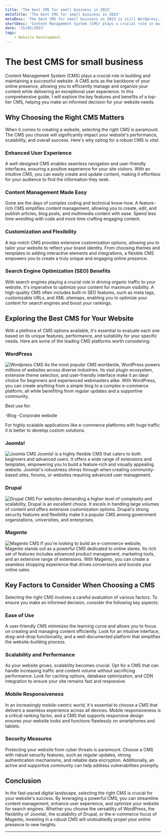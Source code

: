 ```yaml
---
title: 'The best CMS for small business in 2023'
metaTitle: 'The best CMS for small business in 2023'
metaDesc: 'The best CMS for small business in 2023 is still Wordpress, CMS controls 45% of all the websites around the world. Perfectly fits for using as a blog or corporate website.'
shortDesc: 'Content Management System (CMS) plays a crucial role in building and maintaining a successful website.'
date: '25/05/2023'
tags: 
    - Website Development
---
```

# The best CMS for small business

Content Management System (CMS) plays a crucial role in building and maintaining a successful website. A CMS acts as the backbone of your online presence, allowing you to efficiently manage and organize your content while delivering an exceptional user experience. In this comprehensive guide, I will explore the key features and benefits of a top-tier CMS, helping you make an informed decision for your website needs.

## Why Choosing the Right CMS Matters
When it comes to creating a website, selecting the right CMS is paramount. The CMS you choose will significantly impact your website's performance, scalability, and overall success. Here's why opting for a robust CMS is vital:

### Enhanced User Experience
A well-designed CMS enables seamless navigation and user-friendly interfaces, ensuring a positive experience for your site visitors. With an intuitive CMS, you can easily create and update content, making it effortless for your audience to find the information they seek.

### Content Management Made Easy
Gone are the days of complex coding and technical know-how. A feature-rich CMS simplifies content management, allowing you to create, edit, and publish articles, blog posts, and multimedia content with ease. Spend less time wrestling with code and more time crafting engaging content.

### Customization and Flexibility
A top-notch CMS provides extensive customization options, allowing you to tailor your website to reflect your brand identity. From choosing themes and templates to adding interactive elements and integrations, a flexible CMS empowers you to create a truly unique and engaging online presence.

### Search Engine Optimization (SEO) Benefits
With search engines playing a crucial role in driving organic traffic to your website, it's imperative to optimize your content for maximum visibility. A high-quality CMS often includes built-in SEO features, such as meta tags, customizable URLs, and XML sitemaps, enabling you to optimize your content for search engines and boost your rankings.

## Exploring the Best CMS for Your Website
With a plethora of CMS options available, it's essential to evaluate each one based on its unique features, performance, and suitability for your specific needs. Here are some of the leading CMS platforms worth considering:

### WordPress
![Wordpress CMS](https://images.pexels.com/photos/265667/pexels-photo-265667.jpeg?auto=compress&cs=tinysrgb&w=1260&h=750&dpr=1)
As the most popular CMS worldwide, WordPress powers millions of websites across diverse industries. Its vast plugin ecosystem, extensive theme selection, and user-friendly interface make it an ideal choice for beginners and experienced webmasters alike. With WordPress, you can create anything from a simple blog to a complex e-commerce platform, all while benefiting from regular updates and a supportive community. 

Best use for:

-Blog
-Corporate website

For highly scalable applications like e-commerce platforms with huge traffic it is better to develop custom solutions.

### Joomla!
![Joomla CMS](https://joomlaportal.ru/images/buffer_2631881.png)
Joomla! is a highly flexible CMS that caters to both beginners and advanced users. It offers a wide range of extensions and templates, empowering you to build a feature-rich and visually appealing website. Joomla!'s robustness shines through when creating community-based sites, forums, or websites requiring advanced user management.

### Drupal
![Drupal CMS](https://documentacionhoy.com/sites/default/files/2018-09/drupal.jpg)
For websites demanding a higher level of complexity and scalability, Drupal is an excellent choice. It excels in handling large volumes of content and offers extensive customization options. Drupal's strong security features and flexibility make it a popular CMS among government organizations, universities, and enterprises.

### Magento
![Magento CMS](https://cm.magefan.com/wysiwyg/magento-2-products.png)
If you're looking to build an e-commerce website, Magento stands out as a powerful CMS dedicated to online stores. Its rich set of features includes advanced product management, marketing tools, and an extensive range of extensions. With Magento, you can create a seamless shopping experience that drives conversions and boosts your online sales.

## Key Factors to Consider When Choosing a CMS
Selecting the right CMS involves a careful evaluation of various factors. To ensure you make an informed decision, consider the following key aspects:

### Ease of Use
A user-friendly CMS minimizes the learning curve and allows you to focus on creating and managing content efficiently. Look for an intuitive interface, drag-and-drop functionality, and a well-documented platform that simplifies the website-building process.

### Scalability and Performance
As your website grows, scalability becomes crucial. Opt for a CMS that can handle increasing traffic and content volume without sacrificing performance. Look for caching options, database optimization, and CDN integration to ensure your site remains fast and responsive.

### Mobile Responsiveness
In an increasingly mobile-centric world, it's essential to choose a CMS that delivers a seamless experience across all devices. Mobile responsiveness is a critical ranking factor, and a CMS that supports responsive design ensures your website looks and functions flawlessly on smartphones and tablets.

### Security Measures
Protecting your website from cyber threats is paramount. Choose a CMS with robust security features, such as regular updates, strong authentication mechanisms, and reliable data encryption. Additionally, an active and supportive community can help address vulnerabilities promptly.

## Conclusion
In the fast-paced digital landscape, selecting the right CMS is crucial for your website's success. By leveraging a powerful CMS, you can streamline content management, enhance user experience, and optimize your website for search engines. Whether you choose the versatility of WordPress, the flexibility of Joomla!, the scalability of Drupal, or the e-commerce focus of Magento, investing in a robust CMS will undoubtedly propel your online presence to new heights.



***
